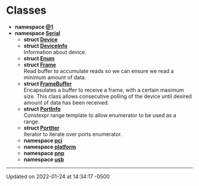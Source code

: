 # Classes



* **namespace [@1](namespace_0d1/)** 
* **namespace [Serial](namespace_serial/)** 
    * **struct [Device](struct_serial_1_1_device/)** 
    * **struct [DeviceInfo](struct_serial_1_1_device_info/)** <br>Information about device. 
    * **struct [Enum](struct_serial_1_1_enum/)** 
    * **struct [Frame](struct_serial_1_1_frame/)** <br>Read buffer to accumulate reads so we can ensure we read a minimum amount of data. 
    * **struct [FrameBuffer](struct_serial_1_1_frame_buffer/)** <br>Encapsulates a buffer to receive a frame, with a certain maximum size. This class allows consecutive polling of the device until desired amount of data has been received. 
    * **struct [PortInfo](struct_serial_1_1_port_info/)** <br>Constexpr range template to allow enumerator to be used as a range. 
    * **struct [PortIter](struct_serial_1_1_port_iter/)** <br>Iterator to iterate over ports enumerator. 
    * **namespace [pci](namespace_serial_1_1pci/)** 
    * **namespace [platform](namespace_serial_1_1platform/)** 
    * **namespace [pnp](namespace_serial_1_1pnp/)** 
    * **namespace [usb](namespace_serial_1_1usb/)** 



-------------------------------

Updated on 2022-01-24 at 14:34:17 -0500
